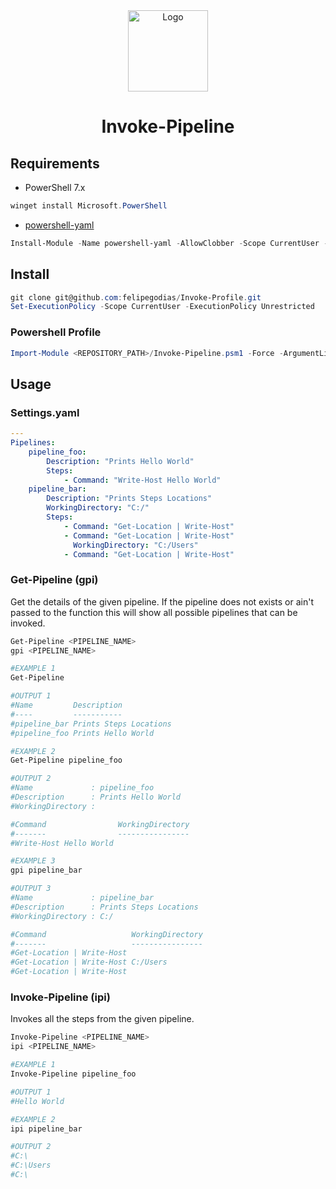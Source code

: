 <div align="center">
    <img src="https://upload.wikimedia.org/wikipedia/commons/a/af/PowerShell_Core_6.0_icon.png?20180119125925" alt="Logo" width="128" height="130"/>
    <h1 align="center">Invoke-Pipeline
</h1>
</div>

## Requirements

-   PowerShell 7.x

```powershell
winget install Microsoft.PowerShell
```

-   [powershell-yaml](https://github.com/cloudbase/powershell-yaml)

```powershell
Install-Module -Name powershell-yaml -AllowClobber -Scope CurrentUser -Force
```

## Install

```powershell
git clone git@github.com:felipegodias/Invoke-Profile.git
Set-ExecutionPolicy -Scope CurrentUser -ExecutionPolicy Unrestricted
```

### Powershell Profile

```powershell
Import-Module <REPOSITORY_PATH>/Invoke-Pipeline.psm1 -Force -ArgumentList <SETTINGS_FILE_PATH>
```

## Usage

### Settings.yaml

```yaml
---
Pipelines:
    pipeline_foo:
        Description: "Prints Hello World"
        Steps:
            - Command: "Write-Host Hello World"
    pipeline_bar:
        Description: "Prints Steps Locations"
        WorkingDirectory: "C:/"
        Steps:
            - Command: "Get-Location | Write-Host"
            - Command: "Get-Location | Write-Host"
              WorkingDirectory: "C:/Users"
            - Command: "Get-Location | Write-Host"
```

### Get-Pipeline (gpi)

Get the details of the given pipeline. If the pipeline does not exists or ain't passed to the function this will show all possible pipelines that can be invoked.

```powershell
Get-Pipeline <PIPELINE_NAME>
gpi <PIPELINE_NAME>

#EXAMPLE 1
Get-Pipeline

#OUTPUT 1
#Name         Description
#----         -----------
#pipeline_bar Prints Steps Locations
#pipeline_foo Prints Hello World

#EXAMPLE 2
Get-Pipeline pipeline_foo

#OUTPUT 2
#Name             : pipeline_foo
#Description      : Prints Hello World
#WorkingDirectory : 

#Command                WorkingDirectory
#-------                ----------------
#Write-Host Hello World

#EXAMPLE 3
gpi pipeline_bar

#OUTPUT 3
#Name             : pipeline_bar
#Description      : Prints Steps Locations
#WorkingDirectory : C:/

#Command                   WorkingDirectory
#-------                   ----------------
#Get-Location | Write-Host
#Get-Location | Write-Host C:/Users
#Get-Location | Write-Host
```

### Invoke-Pipeline (ipi)

Invokes all the steps from the given pipeline.

```powershell
Invoke-Pipeline <PIPELINE_NAME>
ipi <PIPELINE_NAME>

#EXAMPLE 1
Invoke-Pipeline pipeline_foo

#OUTPUT 1
#Hello World

#EXAMPLE 2
ipi pipeline_bar

#OUTPUT 2
#C:\
#C:\Users
#C:\
```

